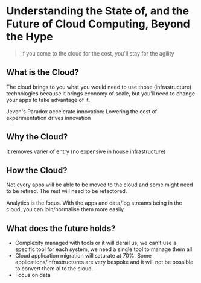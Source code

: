 # Understanding the State of, and the Future of Cloud Computing, Beyond the Hype

> If you come to the cloud for the cost, you'll stay for the agility

## What is the Cloud?

The cloud brings to you what you would need to use those (infrastructure) technologies because it brings economy of scale, but you'll need to change your apps to take advantage of it.

Jevon's Paradox accelerate innovation: Lowering the cost of experimentation drives innovation

## Why the Cloud?

It removes varier of entry (no expensive in house infrastructure)

## How the Cloud?

Not every apps will be able to be moved to the cloud and some might need to be retired. The rest will need to be refactored.

Analytics is the focus. With the apps and data/log streams being in the cloud, you can join/normalise them more easily

## What does the future holds?

- Complexity managed with tools or it will derail us, we can't use a specific tool for each system, we need a single tool to manage them all
- Cloud application migration will saturate at 70%. Some applications/infrastructures are very bespoke and it will not be possible to convert them al to the cloud.
- Focus on data